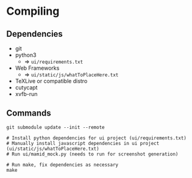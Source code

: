 # Compiling

## Dependencies

* git
* python3
	* => `ui/requirements.txt`
* Web Frameworks
	* => `ui/static/js/whatToPlaceHere.txt`
* TeXLive or compatible distro
* cutycapt
* xvfb-run
 
## Commands

```
git submodule update --init --remote

# Install python dependencies for ui project (ui/requirements.txt)
# Manually install javascript dependencies in ui project (ui/static/js/whatToPlaceHere.txt)
# Run ui/mamid_mock.py (needs to run for screenshot generation)

# Run make, fix dependencies as necessary
make

